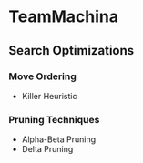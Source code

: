 # TeamMachina


## Search Optimizations
### Move Ordering
- Killer Heuristic

### Pruning Techniques
- Alpha-Beta Pruning
- Delta Pruning
